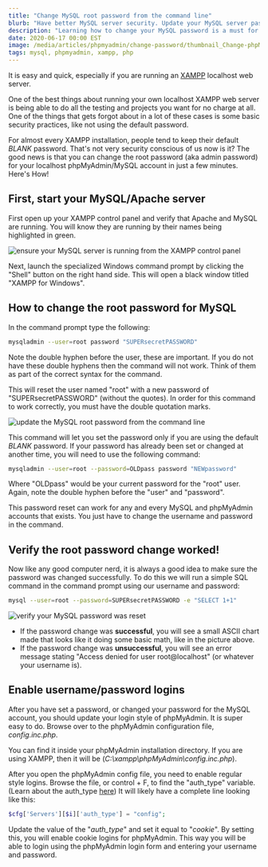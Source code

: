 ```yaml
---
title: "Change MySQL root password from the command line"
blurb: "Have better MySQL server security. Update your MySQL server password, directly from the command line."
description: "Learning how to change your MySQL password is a must for basic website security. For starters, change the root password of your localhost server."
date: 2020-06-17 00:00 EST
image: /media/articles/phpmyadmin/change-password/thumbnail_Change-phpMyAdmin-and-MySQL-account-passwords.png
tags: mysql, phpmyadmin, xampp, php
---
```


It is easy and quick, especially if you are running an [XAMPP](https://www.apachefriends.org/) localhost web server.

One of the best things about running your own localhost XAMPP web server is being able to do all the testing and projects you want for no charge at all. One of the things that gets forgot about in a lot of these cases is some basic security practices, like not using the default password.

For almost every XAMPP installation, people tend to keep their default _BLANK_ password. That's not very security conscious of us now is it? The good news is that you can change the root password (aka admin password) for your localhost phpMyAdmin/MySQL account in just a few minutes. Here's How!

## First, start your MySQL/Apache server

First open up your XAMPP control panel and verify that Apache and MySQL are running. You will know they are running by their names being highlighted in green.

![ensure your MySQL server is running from the XAMPP control panel](/media/articles/phpmyadmin/change-password/Change-phpMyAdmin-Password-in-Xampp.png)

Next, launch the specialized Windows command prompt by clicking the "Shell" button on the right hand side. This will open a black window titled "XAMPP for Windows".

## How to change the root password for MySQL

In the command prompt type the following:

```bash
mysqladmin --user=root password "SUPERsecretPASSWORD"
```

<div class="msg note text">
Note the double hyphen before the user, these are important. If you do not have these double hyphens then the command will not work. Think of them as part of the correct syntax for the command.
</div>

This will reset the user named "root" with a new password of "SUPERsecretPASSWORD" (without the quotes). In order for this command to work correctly, you must have the double quotation marks.

![update the MySQL root password from the command line](/media/articles/phpmyadmin/change-password/Change-phpMyAdmin-Password-in-Xampp-2.png)

This command will let you set the password only if you are using the default _BLANK_ password. If your password has already been set or changed at another time, you will need to use the following command:

```bash
mysqladmin --user=root --password=OLDpass password "NEWpassword"
```

Where "OLDpass" would be your current password for the "root" user. Again, note the double hyphen before the "user" and "password".

This password reset can work for any and every MySQL and phpMyAdmin accounts that exists. You just have to change the username and password in the command.

## Verify the root password change worked!

Now like any good computer nerd, it is always a good idea to make sure the password was changed successfully. To do this we will run a simple SQL command in the command prompt using our username and password:

```bash
mysql --user=root --password=SUPERsecretPASSWORD -e "SELECT 1+1"
```

![verify your MySQL password was reset](/media/articles/phpmyadmin/change-password/Change-phpMyAdmin-Password-in-Xampp-3-1024x372.png)

- If the password change was **successful**, you will see a small ASCII chart made that looks like it doing some basic math, like in the picture above.
- If the password change was **unsuccessful**, you will see an error message stating "Access denied for user root@localhost" (or whatever your username is).

## Enable username/password logins

After you have set a password, or changed your password for the MySQL account, you should update your login style of phpMyAdmin. It is super easy to do. Browse over to the phpMyAdmin configuration file, _config.inc.php_.

You can find it inside your phpMyAdmin installation directory. If you are using XAMPP, then it will be (_C:\xampp\phpMyAdmin\config.inc.php_).

After you open the phpMyAdmin config file, you need to enable regular style logins. Browse the file, or control + F, to find the "auth_type" variable. (Learn about the auth_type [here](https://docs.phpmyadmin.net/en/latest/config.html)) It will likely have a complete line looking like this:

```php
$cfg['Servers'][$i]['auth_type'] = "config";
```

Update the value of the "_auth_type_" and set it equal to "_cookie_". By setting this, you will enable cookie logins for phpMyAdmin. This way you will be able to login using the phpMyAdmin login form and entering your username and password.
